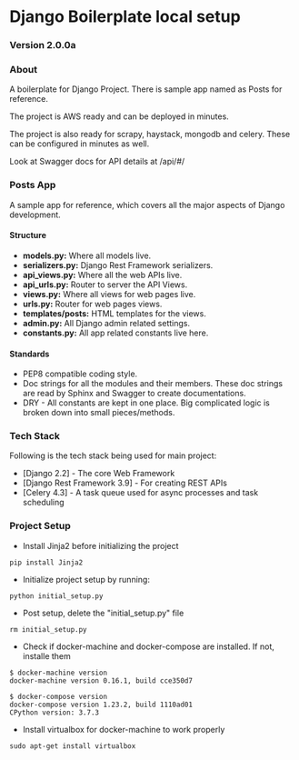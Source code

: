 # Django Boilerplate local setup

### Version 2.0.0a

### About

A boilerplate for Django Project. There is sample app named as Posts for reference.

The project is AWS ready and can be deployed in minutes.

The project is also ready for scrapy, haystack, mongodb and celery. These can be configured in minutes as well.

Look at Swagger docs for API details at /api/#/

### Posts App
A sample app for reference, which covers all the major aspects of Django development.

#### Structure
* **models.py:** Where all models live.
* **serializers.py:** Django Rest Framework serializers.
* **api_views.py:** Where all the web APIs live.
* **api_urls.py:** Router to server the API Views.
* **views.py:** Where all views for web pages live.
* **urls.py:** Router for web pages views.
* **templates/posts:** HTML templates for the views.
* **admin.py:** All Django admin related settings.
* **constants.py:** All app related constants live here.

#### Standards
* PEP8 compatible coding style.
* Doc strings for all the modules and their members. These doc strings are read by Sphinx and Swagger to create documentations.
* DRY - All constants are kept in one place. Big complicated logic is broken down into small pieces/methods.

### Tech Stack

Following is the tech stack being used for main project:

* [Django 2.2] - The core Web Framework
* [Django Rest Framework 3.9] - For creating REST APIs
* [Celery 4.3] - A task queue used for async processes and task scheduling

### Project Setup
* Install Jinja2 before initializing the project

```
pip install Jinja2
```

* Initialize project setup by running:

```
python initial_setup.py
```

* Post setup, delete the "initial_setup.py" file

```
rm initial_setup.py
```

* Check if docker-machine and docker-compose are installed. If not, installe them

```
$ docker-machine version
docker-machine version 0.16.1, build cce350d7

$ docker-compose version
docker-compose version 1.23.2, build 1110ad01
CPython version: 3.7.3
```

* Install virtualbox for docker-machine to work properly

```
sudo apt-get install virtualbox
```